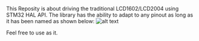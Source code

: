 This Reposity is about driving the traditional LCD1602/LCD2004 using STM32 HAL API.
The library has the ability to adapt to any pinout as long as it has been named as shown below:
![alt text](https://i.imgur.com/P5ZZX37.jpeg[/img])

Feel free to use as it.
